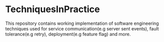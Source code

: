 # TechniquesInPractice
This repository contains working implementation of software engineering techniques used for service communication(e.g server sent events), fault tolerance(e.g retry), deployment(e.g feature flag) and more.
